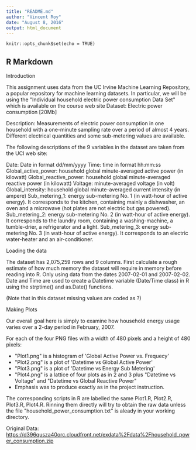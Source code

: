 ```yaml
---
title: "README.md"
author: "Vincent Roy"
date: "August 8, 2016"
output: html_document
---
```


```{r setup, include=FALSE}
knitr::opts_chunk$set(echo = TRUE)
```

## R Markdown

Introduction

This assignment uses data from the UC Irvine Machine Learning Repository, a popular repository for machine learning datasets. In particular, we will be using the "Individual household electric power consumption Data Set" which is available on the course web site Dataset: Electric power consumption [20Mb]

Description: Measurements of electric power consumption in one household with a one-minute sampling rate over a period of almost 4 years. Different electrical quantities and some sub-metering values are available.

The following descriptions of the 9 variables in the dataset are taken from the UCI web site:

Date: Date in format dd/mm/yyyy
Time: time in format hh:mm:ss
Global_active_power: household global minute-averaged active power (in kilowatt)
Global_reactive_power: household global minute-averaged reactive power (in kilowatt)
Voltage: minute-averaged voltage (in volt)
Global_intensity: household global minute-averaged current intensity (in ampere)
Sub_metering_1: energy sub-metering No. 1 (in watt-hour of active energy). It corresponds to the kitchen, containing mainly a dishwasher, an oven and a microwave (hot plates are not electric but gas powered).
Sub_metering_2: energy sub-metering No. 2 (in watt-hour of active energy). It corresponds to the laundry room, containing a washing-machine, a tumble-drier, a refrigerator and a light.
Sub_metering_3: energy sub-metering No. 3 (in watt-hour of active energy). It corresponds to an electric water-heater and an air-conditioner.

Loading the data

The dataset has 2,075,259 rows and 9 columns. First calculate a rough estimate of how much memory the dataset will require in memory before reading into R. Only using data from the dates 2007-02-01 and 2007-02-02. Date and Time are used to create a Datetime variable (Date/Time class) in R using the strptime() and as.Date() functions.

(Note that in this dataset missing values are coded as ?)

Making Plots

Our overall goal here is simply to examine how household energy usage varies over a 2-day period in February, 2007. 


For each of the four PNG files with a width of 480 pixels and a height of 480 pixels:
- "Plot1.png" is a histogram of 'Global Active Power vs. Frequecy' 
- "Plot2.png" is a plot of 'Datetime vs Global Active Power'
- "Plot3.png" is a plot of 'Datetime vs Energy Sub Metering'
- "Plot4.png" is a lattice of four plots as in 2 and 3 plus "Datetime vs Voltage" and "Datetime vs Global Reactive Power"
- Emphasis was to produce exactly as in the project instruction.

The corresponding scripts in R are labelled the same Plot1.R, Plot2.R, Plot3.R, Plot4.R. Rinning them directly will try to obtain the raw data unless the file "household_power_consumption.txt"  is aleady in your working directory.  

Original Data:
https://d396qusza40orc.cloudfront.net/exdata%2Fdata%2Fhousehold_power_consumption.zip



